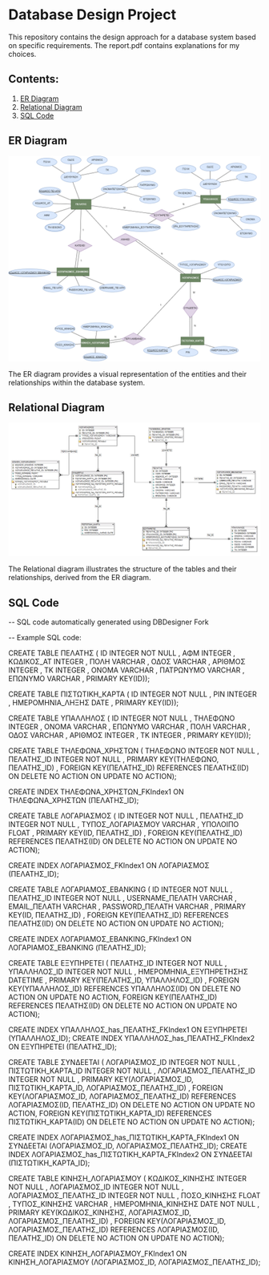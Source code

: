 # Database Design Project

This repository contains the design approach for a database system based on specific requirements. The report.pdf contains explanations for my choices. 

## Contents:

1. [ER Diagram](er-diagram.png)
2. [Relational Diagram](relational_diagram.png)
3. [SQL Code](sql_code.sql)

## ER Diagram

![ER Diagram](er-diagram.png)

The ER diagram provides a visual representation of the entities and their relationships within the database system.

## Relational Diagram

![Relational Diagram](relational_diagram.png)

The Relational diagram illustrates the structure of the tables and their relationships, derived from the ER diagram.

## SQL Code

-- SQL code automatically generated using DBDesigner Fork

-- Example SQL code:

CREATE TABLE ΠΕΛΑΤΗΣ (
  ID INTEGER  NOT NULL  ,
  ΑΦΜ INTEGER    ,
  ΚΩΔΙΚΟΣ_ΑΤ INTEGER    ,
  ΠΟΛΗ VARCHAR    ,
  ΟΔΟΣ VARCHAR    ,
  ΑΡΙΘΜΟΣ INTEGER    ,
  ΤΚ INTEGER    ,
  ΟΝΟΜΑ VARCHAR    ,
  ΠΑΤΡΩΝΥΜΟ VARCHAR    ,
  ΕΠΩΝΥΜΟ VARCHAR      ,
PRIMARY KEY(ID));



CREATE TABLE ΠΙΣΤΩΤΙΚΗ_ΚΑΡΤΑ (
  ID INTEGER  NOT NULL  ,
  PIN INTEGER    ,
  ΗΜΕΡΟΜΗΝΙΑ_ΛΗΞΗΣ DATE      ,
PRIMARY KEY(ID));



CREATE TABLE ΥΠΑΛΛΗΛΟΣ (
  ID INTEGER  NOT NULL  ,
  ΤΗΛΕΦΩΝΟ INTEGER    ,
  ΟΝΟΜΑ VARCHAR    ,
  ΕΠΩΝΥΜΟ VARCHAR    ,
  ΠΟΛΗ VARCHAR    ,
  ΟΔΟΣ VARCHAR    ,
  ΑΡΙΘΜΟΣ INTEGER    ,
  ΤΚ INTEGER      ,
PRIMARY KEY(ID));



CREATE TABLE ΤΗΛΕΦΩΝΑ_ΧΡΗΣΤΩΝ (
  ΤΗΛΕΦΩΝΟ INTEGER  NOT NULL  ,
  ΠΕΛΑΤΗΣ_ID INTEGER  NOT NULL    ,
PRIMARY KEY(ΤΗΛΕΦΩΝΟ, ΠΕΛΑΤΗΣ_ID)  ,
  FOREIGN KEY(ΠΕΛΑΤΗΣ_ID)
    REFERENCES ΠΕΛΑΤΗΣ(ID)
      ON DELETE NO ACTION
      ON UPDATE NO ACTION);


CREATE INDEX ΤΗΛΕΦΩΝΑ_ΧΡΗΣΤΩΝ_FKIndex1 ON ΤΗΛΕΦΩΝΑ_ΧΡΗΣΤΩΝ (ΠΕΛΑΤΗΣ_ID);



CREATE TABLE ΛΟΓΑΡΙΑΣΜΟΣ (
  ID INTEGER  NOT NULL  ,
  ΠΕΛΑΤΗΣ_ID INTEGER  NOT NULL  ,
  ΤΥΠΟΣ_ΛΟΓΑΡΙΑΣΜΟΥ VARCHAR    ,
  ΥΠΟΛΟΙΠΟ FLOAT      ,
PRIMARY KEY(ID, ΠΕΛΑΤΗΣ_ID)  ,
  FOREIGN KEY(ΠΕΛΑΤΗΣ_ID)
    REFERENCES ΠΕΛΑΤΗΣ(ID)
      ON DELETE NO ACTION
      ON UPDATE NO ACTION);


CREATE INDEX ΛΟΓΑΡΙΑΣΜΟΣ_FKIndex1 ON ΛΟΓΑΡΙΑΣΜΟΣ (ΠΕΛΑΤΗΣ_ID);



CREATE TABLE ΛΟΓΑΡΙΑΜΟΣ_EBANKING (
  ID INTEGER  NOT NULL  ,
  ΠΕΛΑΤΗΣ_ID INTEGER  NOT NULL  ,
  USERNAME_ΠΕΛΑΤΗ VARCHAR    ,
  EMAIL_ΠΕΛΑΤΗ VARCHAR    ,
  PASSWORD_ΠΕΛΑΤΗ VARCHAR      ,
PRIMARY KEY(ID, ΠΕΛΑΤΗΣ_ID)  ,
  FOREIGN KEY(ΠΕΛΑΤΗΣ_ID)
    REFERENCES ΠΕΛΑΤΗΣ(ID)
      ON DELETE NO ACTION
      ON UPDATE NO ACTION);


CREATE INDEX ΛΟΓΑΡΙΑΜΟΣ_EBANKING_FKIndex1 ON ΛΟΓΑΡΙΑΜΟΣ_EBANKING (ΠΕΛΑΤΗΣ_ID);



CREATE TABLE ΕΞΥΠΗΡΕΤΕΙ (
  ΠΕΛΑΤΗΣ_ID INTEGER  NOT NULL  ,
  ΥΠΑΛΛΗΛΟΣ_ID INTEGER  NOT NULL  ,
  ΗΜΕΡΟΜΗΝΙΑ_ΕΞΥΠΗΡΕΤΗΣΗΣ DATETIME      ,
PRIMARY KEY(ΠΕΛΑΤΗΣ_ID, ΥΠΑΛΛΗΛΟΣ_ID)    ,
  FOREIGN KEY(ΥΠΑΛΛΗΛΟΣ_ID)
    REFERENCES ΥΠΑΛΛΗΛΟΣ(ID)
      ON DELETE NO ACTION
      ON UPDATE NO ACTION,
  FOREIGN KEY(ΠΕΛΑΤΗΣ_ID)
    REFERENCES ΠΕΛΑΤΗΣ(ID)
      ON DELETE NO ACTION
      ON UPDATE NO ACTION);


CREATE INDEX ΥΠΑΛΛΗΛΟΣ_has_ΠΕΛΑΤΗΣ_FKIndex1 ON ΕΞΥΠΗΡΕΤΕΙ (ΥΠΑΛΛΗΛΟΣ_ID);
CREATE INDEX ΥΠΑΛΛΗΛΟΣ_has_ΠΕΛΑΤΗΣ_FKIndex2 ON ΕΞΥΠΗΡΕΤΕΙ (ΠΕΛΑΤΗΣ_ID);



CREATE TABLE ΣΥΝΔΕΕΤΑΙ (
  ΛΟΓΑΡΙΑΣΜΟΣ_ID INTEGER  NOT NULL  ,
  ΠΙΣΤΩΤΙΚΗ_ΚΑΡΤΑ_ID INTEGER  NOT NULL  ,
  ΛΟΓΑΡΙΑΣΜΟΣ_ΠΕΛΑΤΗΣ_ID INTEGER  NOT NULL    ,
PRIMARY KEY(ΛΟΓΑΡΙΑΣΜΟΣ_ID, ΠΙΣΤΩΤΙΚΗ_ΚΑΡΤΑ_ID, ΛΟΓΑΡΙΑΣΜΟΣ_ΠΕΛΑΤΗΣ_ID)    ,
  FOREIGN KEY(ΛΟΓΑΡΙΑΣΜΟΣ_ID, ΛΟΓΑΡΙΑΣΜΟΣ_ΠΕΛΑΤΗΣ_ID)
    REFERENCES ΛΟΓΑΡΙΑΣΜΟΣ(ID, ΠΕΛΑΤΗΣ_ID)
      ON DELETE NO ACTION
      ON UPDATE NO ACTION,
  FOREIGN KEY(ΠΙΣΤΩΤΙΚΗ_ΚΑΡΤΑ_ID)
    REFERENCES ΠΙΣΤΩΤΙΚΗ_ΚΑΡΤΑ(ID)
      ON DELETE NO ACTION
      ON UPDATE NO ACTION);


CREATE INDEX ΛΟΓΑΡΙΑΣΜΟΣ_has_ΠΙΣΤΩΤΙΚΗ_ΚΑΡΤΑ_FKIndex1 ON ΣΥΝΔΕΕΤΑΙ (ΛΟΓΑΡΙΑΣΜΟΣ_ID, ΛΟΓΑΡΙΑΣΜΟΣ_ΠΕΛΑΤΗΣ_ID);
CREATE INDEX ΛΟΓΑΡΙΑΣΜΟΣ_has_ΠΙΣΤΩΤΙΚΗ_ΚΑΡΤΑ_FKIndex2 ON ΣΥΝΔΕΕΤΑΙ (ΠΙΣΤΩΤΙΚΗ_ΚΑΡΤΑ_ID);



CREATE TABLE ΚΙΝΗΣΗ_ΛΟΓΑΡΙΑΣΜΟΥ (
  ΚΩΔΙΚΟΣ_ΚΙΝΗΣΗΣ INTEGER  NOT NULL  ,
  ΛΟΓΑΡΙΑΣΜΟΣ_ID INTEGER  NOT NULL  ,
  ΛΟΓΑΡΙΑΣΜΟΣ_ΠΕΛΑΤΗΣ_ID INTEGER  NOT NULL  ,
  ΠΟΣΟ_ΚΙΝΗΣΗΣ FLOAT    ,
  ΤΥΠΟΣ_ΚΙΝΗΣΗΣ VARCHAR    ,
  ΗΜΕΡΟΜΗΝΙΑ_ΚΙΝΗΣΗΣ DATE  NOT NULL    ,
PRIMARY KEY(ΚΩΔΙΚΟΣ_ΚΙΝΗΣΗΣ, ΛΟΓΑΡΙΑΣΜΟΣ_ID, ΛΟΓΑΡΙΑΣΜΟΣ_ΠΕΛΑΤΗΣ_ID)  ,
  FOREIGN KEY(ΛΟΓΑΡΙΑΣΜΟΣ_ID, ΛΟΓΑΡΙΑΣΜΟΣ_ΠΕΛΑΤΗΣ_ID)
    REFERENCES ΛΟΓΑΡΙΑΣΜΟΣ(ID, ΠΕΛΑΤΗΣ_ID)
      ON DELETE NO ACTION
      ON UPDATE NO ACTION);


CREATE INDEX ΚΙΝΗΣΗ_ΛΟΓΑΡΙΑΣΜΟΥ_FKIndex1 ON ΚΙΝΗΣΗ_ΛΟΓΑΡΙΑΣΜΟΥ (ΛΟΓΑΡΙΑΣΜΟΣ_ID, ΛΟΓΑΡΙΑΣΜΟΣ_ΠΕΛΑΤΗΣ_ID);

